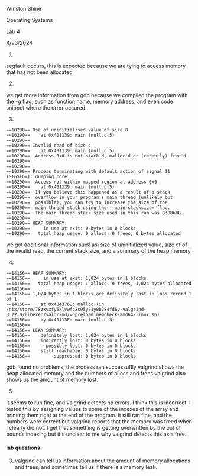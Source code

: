 Winston Shine

Operating Systems

Lab 4

4/23/2024

1.
segfault occurs, this is expected because we are tying to access 
memory that has not been allocated

2.
we get more information from gdb because we compiled the program with the
-g flag, such as function name, memory address, and even code snippet
where the error occured.

3.
```
==10290== Use of uninitialised value of size 8
==10290==    at 0x401139: main (null.c:5)
==10290==
==10290== Invalid read of size 4
==10290==    at 0x401139: main (null.c:5)
==10290==  Address 0x0 is not stack'd, malloc'd or (recently) free'd
==10290==
==10290==
==10290== Process terminating with default action of signal 11 (SIGSEGV): dumping core
==10290==  Access not within mapped region at address 0x0
==10290==    at 0x401139: main (null.c:5)
==10290==  If you believe this happened as a result of a stack
==10290==  overflow in your program's main thread (unlikely but
==10290==  possible), you can try to increase the size of the
==10290==  main thread stack using the --main-stacksize= flag.
==10290==  The main thread stack size used in this run was 8388608.
==10290==
==10290== HEAP SUMMARY:
==10290==     in use at exit: 0 bytes in 0 blocks
==10290==   total heap usage: 0 allocs, 0 frees, 0 bytes allocated
```

we got additional information suck as:
    size of uninitialized value,
    size of of the invalid read,
    the current stack size,
    and a summary of the heap memory,
    
4.
```
==14156== HEAP SUMMARY:
==14156==     in use at exit: 1,024 bytes in 1 blocks
==14156==   total heap usage: 1 allocs, 0 frees, 1,024 bytes allocated
==14156==
==14156== 1,024 bytes in 1 blocks are definitely lost in loss record 1 of 1
==14156==    at 0x484376B: malloc (in /nix/store/78zxvxfy6klvwfc2s95y71y0b284fd6v-valgrind-3.22.0/libexec/valgrind/vgpreload_memcheck-amd64-linux.so)
==14156==    by 0x40113E: main (null.c:3)
==14156==
==14156== LEAK SUMMARY:
==14156==    definitely lost: 1,024 bytes in 1 blocks
==14156==    indirectly lost: 0 bytes in 0 blocks
==14156==      possibly lost: 0 bytes in 0 blocks
==14156==    still reachable: 0 bytes in 0 blocks
==14156==         suppressed: 0 bytes in 0 blocks
```
gdb found no problems, the process ran successuflly
valgrind shows the heap allocated memory and the numbers of allocs and frees
valgrind also shows us the amount of memory lost.

5.
it seems to run fine, and valgrind detects no errors. I think this is incorrect.
I tested this by assigning values to some of the indexes of the array and printing them right
at the end of the program. it still ran fine, and the numbers were correct but valgrind reports
that the memory was freed when I clearly did not. I get that something is getting overwritten
by the out of bounds indexing but it's unclear to me why valgrind detects this as a 
free.




#### lab questions

3. valgrind can tell us information about the amount of memory allocations and frees,
 and sometimes tell us if there is a memory leak.

